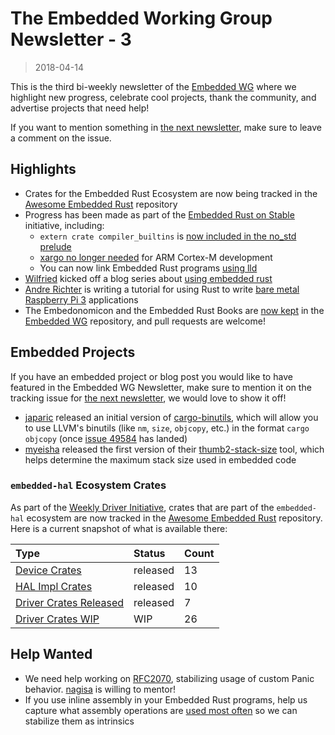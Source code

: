# The Embedded Working Group Newsletter - 3

> 2018-04-14

This is the third bi-weekly newsletter of the [Embedded WG] where we highlight new progress, celebrate cool projects, thank the community, and advertise projects that need help!

If you want to mention something in [the next newsletter], make sure to leave a comment on the issue.

[the next newsletter]: https://github.com/rust-lang-nursery/embedded-wg/issues/84
[Embedded WG]: https://github.com/rust-lang-nursery/embedded-wg

## Highlights

* Crates for the Embedded Rust Ecosystem are now being tracked in the [Awesome Embedded Rust] repository
* Progress has been made as part of the [Embedded Rust on Stable] initiative, including:
    * `extern crate compiler_builtins` is [now included in the no_std prelude]
    * [xargo no longer needed] for ARM Cortex-M development
    * You can now link Embedded Rust programs [using lld]
* [Wilfried] kicked off a blog series about [using embedded rust]
* [Andre Richter] is writing a tutorial for using Rust to write [bare metal Raspberry Pi 3] applications
* The Embedonomicon and the Embedded Rust Books are [now kept] in the [Embedded WG] repository, and pull requests are welcome!

[Awesome Embedded Rust]: https://github.com/rust-embedded/awesome-embedded-rust
[Embedded Rust on Stable]: https://github.com/rust-lang-nursery/embedded-wg/issues/42
[now included in the no_std prelude]: https://users.rust-lang.org/t/psa-breaking-change-extern-crate-compiler-builtins-is-now-included-in-no-std-crates/16704
[xargo no longer needed]: https://users.rust-lang.org/t/psa-you-no-longer-need-xargo-to-do-arm-cortex-m-development/16703
[using lld]: https://users.rust-lang.org/t/cortex-m-rt-v0-4-0-now-you-can-link-arm-cortex-m-programs-using-lld/16751
[Wilfried]: https://github.com/ithinuel
[using embedded rust]: http://ithinuel.me/embedded-rust-why/
[Andre Richter]: https://github.com/andre-richter
[bare metal Raspberry Pi 3]: https://github.com/andre-richter/rust-raspi3-tutorial
[now kept]: https://github.com/rust-lang-nursery/embedded-wg/pull/78

## Embedded Projects

If you have an embedded project or blog post you would like to have featured in the Embedded WG Newsletter, make sure to mention it on the tracking issue for [the next newsletter], we would love to show it off!

* [japaric] released an initial version of [cargo-binutils], which will allow you to use LLVM's binutils (like `nm`, `size`, `objcopy`, etc.) in the format `cargo objcopy` (once [issue 49584] has landed)
* [myeisha] released the first version of their [thumb2-stack-size] tool, which helps determine the maximum stack size used in embedded code

[japaric]: https://github.com/japaric
[cargo-binutils]: https://github.com/japaric/cargo-binutils
[issue 49584]: https://github.com/rust-lang/rust/issues/49584
[myeisha]: https://github.com/myeisha
[thumb2-stack-size]: https://crates.io/crates/thumb2-stack-size

### `embedded-hal` Ecosystem Crates

As part of the [Weekly Driver Initiative], crates that are part of the `embedded-hal` ecosystem are now tracked in the [Awesome Embedded Rust] repository. Here is a current snapshot of what is available there:

| Type                      | Status    | Count |
| :---                      | :-----    | :---- |
| [Device Crates]           | released  | 13 |
| [HAL Impl Crates]         | released  | 10 |
| [Driver Crates Released]  | released  | 7 |
| [Driver Crates WIP]       | WIP       | 26 |

[Weekly Driver Initiative]: https://github.com/rust-lang-nursery/embedded-wg/issues/39
[Device Crates]: https://github.com/rust-embedded/awesome-embedded-rust#device-crates
[HAL Impl Crates]: https://github.com/rust-embedded/awesome-embedded-rust#hal-implementation-crates
[Driver Crates Released]: https://github.com/rust-embedded/awesome-embedded-rust#driver-crates
[Driver Crates WIP]: https://github.com/rust-embedded/awesome-embedded-rust#wip

## Help Wanted

* We need help working on [RFC2070], stabilizing usage of custom Panic behavior. [nagisa] is willing to mentor!
* If you use inline assembly in your Embedded Rust programs, help us capture what assembly operations are [used most often] so we can stabilize them as intrinsics

[RFC2070]: https://github.com/rust-lang/rust/issues/44489#issuecomment-378058031
[nagisa]: https://github.com/nagisa
[used most often]: https://github.com/rust-lang-nursery/embedded-wg/issues/63#issue-305114817